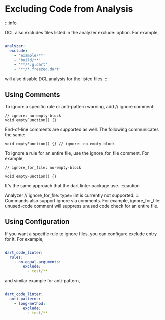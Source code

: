 # Excluding Code from Analysis

:::info

DCL also excludes files listed in the analyzer exclude: option. For example,
```analysis_options.yaml

analyzer:
  exclude:
    - 'example/**'
    - 'build/**'
    - '**/*.g.dart'
    - '**/*.freezed.dart'
```
will also disable DCL analysis for the listed files.
:::

## Using Comments

To ignore a specific rule or anti-pattern warning, add // ignore comment:
```
// ignore: no-empty-block
void emptyFunction() {}
```
End-of-line comments are supported as well. The following communicates the same:
```
void emptyFunction() {} // ignore: no-empty-block
```
To ignore a rule for an entire file, use the ignore_for_file comment. For example,
```
// ignore_for_file: no-empty-block
...
void emptyFunction() {}
```

It's the same approach that the dart linter package use.
:::caution

Analyzer // ignore_for_file: type=lint is currently not supported.
:::
Commands also support ignore via comments. For example, ignore_for_file: unused-code comment will suppress unused code check for an entire file.
## Using Configuration

If you want a specific rule to ignore files, you can configure exclude entry for it. For example,
```analysis_options.yaml

dart_code_linter:
  rules:
    - no-equal-arguments:
        exclude:
          - test/**
```
and similar example for anti-pattern,
```analysis_options.yaml

dart_code_linter:
  anti-patterns:
    - long-method:
        exclude:
          - test/**
```